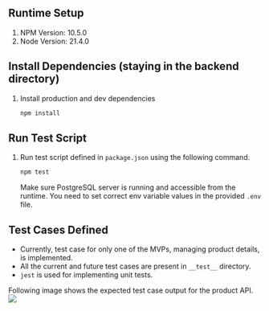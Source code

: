 ## Runtime Setup

1. NPM Version: 10.5.0
2. Node Version: 21.4.0

## Install Dependencies (staying in the backend directory)

1. Install production and dev dependencies
   ```bash
   npm install
    ```

## Run Test Script

1. Run test script defined in `package.json` using the following command.
    ```bash
   npm test
    ```
   Make sure PostgreSQL server is running and accessible from the runtime. You need to set correct env variable values in the provided `.env` file. 

## Test Cases Defined

- Currently, test case for only one of the MVPs, managing product details, is implemented. 
- All the current and future test cases are present in `__test__` directory.
- `jest` is used for implementing unit tests.

Following image shows the expected test case output for the product API.
![](../docs/assets/Product_API_Test.png)